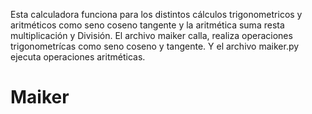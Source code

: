 Esta calculadora funciona para los distintos cálculos trigonometricos y aritméticos como seno coseno tangente y la aritmética suma resta multiplicación y División.
El archivo maiker calla, realiza operaciones trigonometrícas como seno coseno y tangente. 
Y el archivo maiker.py ejecuta operaciones aritméticas.

# Maiker
